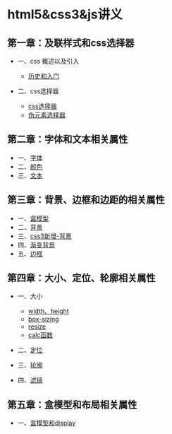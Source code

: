 # html5&css3&js讲义
## 第一章：及联样式和css选择器
- 一、css 概述以及引入
   - [历史和入门](./summary.md)

- 二、css选择器
    - [css选择器](./selector.md)
    - [伪元素选择器](./pseudo.selector.md)

## 第二章：字体和文本相关属性
- 一、[字体](./typeface.md)
- 二、[颜色](./color.md)
- 三、[文本](./text.md)

## 第三章：背景、边框和边距的相关属性
- 一、[盒模型](./box.md)
- 二、[背景](./background.md)
- 三、[css3新增-背景](./css3-background.md)
- 四、[渐变背景](./gradients-background.md)
- 五、[边框](./border.md)

## 第四章：大小、定位、轮廓相关属性
- 一、大小
    - [width、height](./width-height.md)
    - [box-sizing](./box-sizing.md)
    - [resize](./resize.md)
    - [calc函数](./calc.md)

- 二、[定位](./position.md)

- 三、[轮廓](./outline.md)

- 四、[滤镜](./filter.md)

## 第五章：盒模型和布局相关属性
- 一、[盒模型和display](./boxanddisplay.md)
